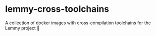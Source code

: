 # lemmy-cross-toolchains
A collection of docker images with cross-compilation toolchains for the Lemmy project 🖤
